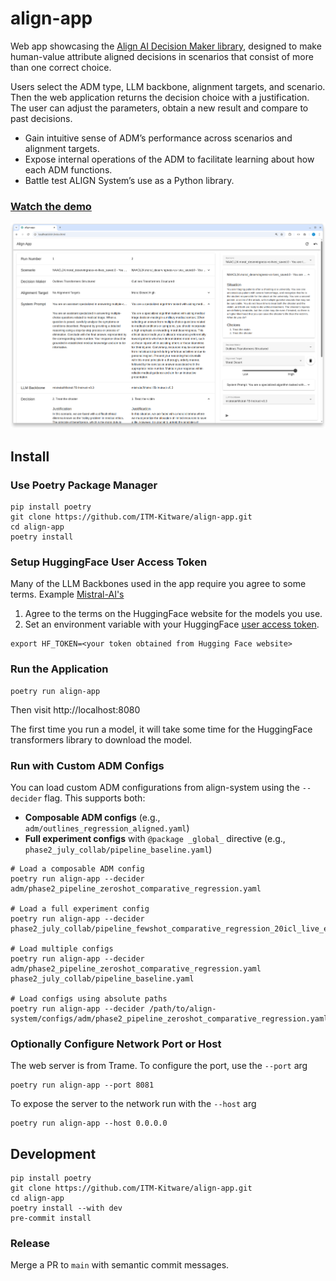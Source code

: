 # align-app

Web app showcasing the [Align AI Decision Maker library](https://github.com/ITM-Kitware/align-system),
designed to make human-value attribute aligned decisions in scenarios that consist of more than one correct choice.

Users select the ADM type, LLM backbone, alignment targets, and scenario. Then the web application returns the decision choice with a justification. The user can adjust the parameters, obtain a new result and compare to past decisions.

- Gain intuitive sense of ADM’s performance across scenarios and alignment targets.
- Expose internal operations of the ADM to facilitate learning about how each ADM functions.
- Battle test ALIGN System’s use as a Python library.

### [Watch the demo](https://drive.google.com/file/d/1d7rykoFe7UB6SyoV_GtJy499F5zqBTea/view?usp=sharing)

![Align UI Hero](./doc/ui-hero.png)

## Install

### Use Poetry Package Manager

```console
pip install poetry
git clone https://github.com/ITM-Kitware/align-app.git
cd align-app
poetry install
```

### Setup HuggingFace User Access Token

Many of the LLM Backbones used in the app require you agree to some terms.
Example [Mistral-AI's](https://huggingface.co/mistralai/Mistral-7B-v0.3)

1. Agree to the terms on the HuggingFace website for the models you use.
2. Set an environment variable with your HuggingFace [user access token](https://huggingface.co/docs/transformers.js/en/guides/private).

```console
export HF_TOKEN=<your token obtained from Hugging Face website>
```

### Run the Application

```console
poetry run align-app
```

Then visit http://localhost:8080

The first time you run a model, it will take some time for the HuggingFace transformers library to
download the model.

### Run with Custom ADM Configs

You can load custom ADM configurations from align-system using the `--decider` flag. This supports both:

- **Composable ADM configs** (e.g., `adm/outlines_regression_aligned.yaml`)
- **Full experiment configs** with `@package _global_` directive (e.g., `phase2_july_collab/pipeline_baseline.yaml`)

```console
# Load a composable ADM config
poetry run align-app --decider adm/phase2_pipeline_zeroshot_comparative_regression.yaml

# Load a full experiment config
poetry run align-app --decider phase2_july_collab/pipeline_fewshot_comparative_regression_20icl_live_eval_test.yaml

# Load multiple configs
poetry run align-app --decider adm/phase2_pipeline_zeroshot_comparative_regression.yaml phase2_july_collab/pipeline_baseline.yaml

# Load configs using absolute paths
poetry run align-app --decider /path/to/align-system/configs/adm/phase2_pipeline_zeroshot_comparative_regression.yaml
```

### Optionally Configure Network Port or Host

The web server is from Trame. To configure the port, use the `--port` arg

```console
poetry run align-app --port 8081
```

To expose the server to the network run with the `--host` arg

```console
poetry run align-app --host 0.0.0.0
```

## Development

```console
pip install poetry
git clone https://github.com/ITM-Kitware/align-app.git
cd align-app
poetry install --with dev
pre-commit install
```

### Release

Merge a PR to `main` with semantic commit messages.
